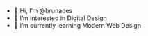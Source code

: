 - 👋 Hi, I’m @brunades
- 👀 I’m interested in Digital Design
- 🌱 I’m currently learning Modern Web Design
<!---
brunades/brunades is a ✨ special ✨ repository because its `README.md` (this file) appears on your GitHub profile.
You can click the Preview link to take a look at your changes.
--->
